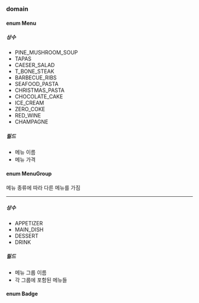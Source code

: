 ### domain

#### enum Menu

##### 상수

- PINE_MUSHROOM_SOUP
- TAPAS
- CAESER_SALAD
- T_BONE_STEAK
- BARBECUE_RIBS
- SEAFOOD_PASTA
- CHRISTMAS_PASTA
- CHOCOLATE_CAKE
- ICE_CREAM
- ZERO_COKE
- RED_WINE
- CHAMPAGNE

##### 필드

- 메뉴 이름
- 메뉴 가격


#### enum MenuGroup
메뉴 종류에 따라 다른 메뉴를 가짐

---
##### 상수

- APPETIZER
- MAIN_DISH
- DESSERT
- DRINK

##### 필드

- 메뉴 그룹 이름
- 각 그룹에 포함된 메뉴들


#### enum Badge
